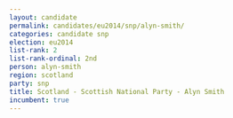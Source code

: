 ```yaml
---
layout: candidate
permalink: candidates/eu2014/snp/alyn-smith/
categories: candidate snp
election: eu2014
list-rank: 2
list-rank-ordinal: 2nd
person: alyn-smith
region: scotland
party: snp
title: Scotland - Scottish National Party - Alyn Smith
incumbent: true
---
```

